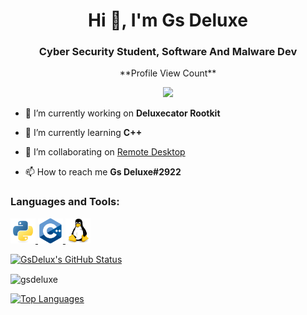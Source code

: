<h1 align="center">Hi 👋, I'm Gs Deluxe</h1>
<h3 align="center">Cyber Security Student, Software And Malware Dev</h3>

<p align="center">
**Profile View Count**
</p>

<p align="center">
  <img src="[](https://camo.githubusercontent.com/f5e3a64ca4e853d11438cada84b336cbc640326d9ece7b05ea904163abc5978f/68747470733a2f2f70726f66696c652d636f756e7465722e676c697463682e6d652f477344656c7578652f636f756e742e737667)" />
</p>



- 🔭 I’m currently working on **Deluxecator Rootkit**

- 🌱 I’m currently learning **C++**

- 👯 I’m collaborating on [Remote Desktop](https://github.com/HamzLDN/RemoteDesktop)

- 📫 How to reach me **Gs Deluxe#2922**

<p align="left">
</p>

<h3 align="left">Languages and Tools:</h3>
<p align="left"> <a href="https://www.python.org" target="_blank" rel="noreferrer"> <img src="https://raw.githubusercontent.com/devicons/devicon/master/icons/python/python-original.svg" alt="python" width="40" height="40"/> </a><a href="https://www.w3schools.com/cpp/" target="_blank" rel="noreferrer"> <img src="https://raw.githubusercontent.com/devicons/devicon/master/icons/cplusplus/cplusplus-original.svg" alt="cplusplus" width="40" height="40"/> </a> <a href="https://www.linux.org/" target="_blank" rel="noreferrer"> <img src="https://raw.githubusercontent.com/devicons/devicon/master/icons/linux/linux-original.svg" alt="linux" width="40" height="40"/> </p> </p>

[![GsDelux's GitHub Status](https://github-readme-stats.vercel.app/api?username=gsdeluxe&show_icons=true&theme=dark#gh-dark-mode-only)](https://github.com/GsDeluxe)

<p><img align="center" src="https://github-readme-streak-stats.herokuapp.com/?user=gsdeluxe&theme=dark" alt="gsdeluxe" /></p>

[![Top Languages](https://github-readme-stats.vercel.app/api/top-langs/?username=gsdeluxe&layout=compact&theme=dark)](https://github.com/GsDeluxe)
